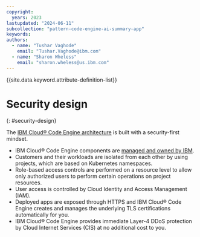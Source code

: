 ```yaml
---
copyright:
  years: 2023
lastupdated: "2024-06-11"
subcollection: "pattern-code-engine-ai-summary-app"
keywords:
authors:
  - name: "Tushar Vaghode"
    email: "Tushar.Vaghode@ibm.com"
  - name: "Sharon Wheless"
    email: "sharon.wheless@us.ibm.com"
---
```


{{site.data.keyword.attribute-definition-list}}

# Security design
{: #security-design}

The [IBM Cloud® Code Engine architecture](https://cloud.ibm.com/docs/codeengine?topic=codeengine-architecture) is built with a security-first mindset.
* IBM Cloud® Code Engine components are [managed and owned by IBM](https://cloud.ibm.com/docs/codeengine?topic=codeengine-responsibilities-ce).
* Customers and their workloads are isolated from each other by using projects, which are based on Kubernetes namespaces.
* Role-based access controls are performed on a resource level to allow only authorized users to perform certain operations on project resources.
* User access is controlled by Cloud Identity and Access Management (IAM).
* Deployed apps are exposed through HTTPS and IBM Cloud® Code Engine creates and manages the underlying TLS certifications automatically for you.
* IBM Cloud® Code Engine provides immediate Layer-4 DDoS protection by Cloud Internet Services (CIS) at no additional cost to you.
